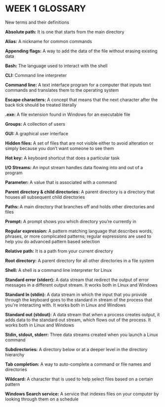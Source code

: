 # WEEK 1 GLOSSARY 
<p>New terms and their definitions</p>
<b>Absolute path:</b> It is one that starts from the main directory

<b>Alias:</b> A nickname for common commands

<b>Appending flags:</b> A way to add the data of the file without erasing existing data

<b>Bash:</b> The language used to interact with the shell

<b>CLI:</b> Command line interpreter

<b>Command line:</b> A text interface program for a computer that inputs text commands and translates them to the operating system

<b>Escape characters:</b> A concept that means that the next character after the back tick should be treated literally

<b>.exe:</b> A file extension found in Windows for an executable file 

<b>Groups:</b> A collection of users

<b>GUI:</b> A graphical user interface

<b>Hidden files:</b> A set of files that are not visible either to avoid alteration or simply because you don’t want someone to see them

<b>Hot key:</b> A keyboard shortcut that does a particular task

<b>I/O Streams:</b> An input stream handles data flowing into and out of a program

<b>Parameter:</b> A value that is associated with a command 

<b>Parent directory & child directories:</b> A parent directory is a directory that houses all subsequent child directories

<b>Paths:</b> A main directory that branches off and holds other directories and files

<b>Prompt:</b> A prompt shows you which directory you’re currently in

<b>Regular expression:</b> A pattern matching language that describes words, phrases, or more complicated patterns; regular expressions are used to help you do advanced pattern based selection

<b>Relative path:</b> It is a path from your current directory

<b>Root directory:</b> A parent directory for all other directories in a file system

<b>Shell:</b> A shell is a command line interpreter for Linux

<b>Standard error (stderr):</b> A data stream that redirect the output of error messages in a different output stream. It works both in Linux and Windows

<b>Standard In (stdin):</b> A data stream in which the input that you provide through the keyboard goes to the standard in stream of the process that you're interacting with. It works both in Linux and Windows

<b>Standard out (stdout):</b> A data stream that when a process creates output, it adds data to the standard out stream, which flows out of the process. It works both in Linux and Windows

<b>Stdin, stdout, stderr:</b> Three data streams created when you launch a Linux command

<b>Subdirectories:</b> A directory below or at a deeper level in the directory hierarchy

<b>Tab completion:</b> A way to auto-complete a command or file names and directories 

<b>Wildcard:</b> A character that is used to help select files based on a certain pattern

<b>Windows Search service:</b> A service that indexes files on your computer by looking through them on a schedule